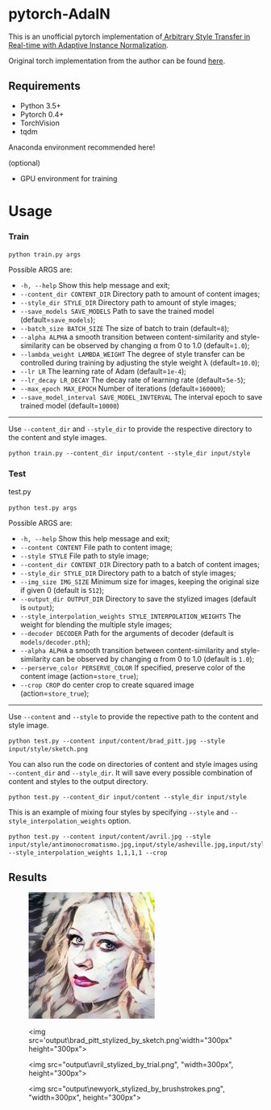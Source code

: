 # pytorch-AdaIN

This is an unofficial pytorch implementation of[ Arbitrary Style Transfer in Real-time with Adaptive Instance Normalization](http://openaccess.thecvf.com/content_ICCV_2017/papers/Huang_Arbitrary_Style_Transfer_ICCV_2017_paper.pdf).

Original torch implementation from the author can be found [here](https://github.com/xunhuang1995/AdaIN-style).

## Requirements

- Python 3.5+
- Pytorch 0.4+
- TorchVision
- tqdm

Anaconda environment recommended here!

(optional)

- GPU environment for training

# Usage

### Train

`python train.py args`

Possible ARGS are:

- `-h, --help` Show this help message and exit;
- `--content_dir CONTENT_DIR` Directory path to amount of content images;
- `--style_dir STYLE_DIR` Directory path to amount of style images;
- `--save_models SAVE_MODELS` Path to save the trained model (default=`save_models`);
- `--batch_size BATCH_SIZE` The size of batch to train (default=`8`);
- `--alpha ALPHA` a smooth transition between content-similarity and style-similarity can be observed by changing α from 0 to 1.0 (default=`1.0`);
- `--lambda_weight LAMBDA_WEIGHT` The degree of style transfer can be controlled during training by adjusting the style weight λ (default=`10.0`);
- `--lr LR` The learning rate of Adam (default=`1e-4`);
- `--lr_decay LR_DECAY` The decay rate of learning rate (default=`5e-5`);
- `--max_epoch MAX_EPOCH` Number of iterations (default=`160000`);
- `--save_model_interval SAVE_MODEL_INVTERVAL` The interval epoch to save trained model (default=`10000`)

------

Use `--content_dir` and `--style_dir` to provide the respective directory to the content and style images.

```
python train.py --content_dir input/content --style_dir input/style
```

### Test

test.py

`python test.py args`

Possible ARGS are:

- `-h, --help` Show this help message and exit;
- `--content CONTENT` File path to content image;
- `--style STYLE` File path to style image;
- `--content_dir CONTENT_DIR` Directory path to a batch of content images;
- `--style_dir STYLE_DIR` Directory path to a batch of style images;
- `--img_size IMG_SIZE` Minimum size for images, keeping the original size if given 0 (default is `512`);
- `--output_dir OUTPUT_DIR` Directory to save the stylized images (default is `output`);
- `--style_interpolation_weights STYLE_INTERPOLATION_WEIGHTS` The weight for blending the multiple style images;
- `--decoder DECODER` Path for the arguments of decoder (default is `models/decoder.pth`);
- `--alpha ALPHA` a smooth transition between content-similarity and style-similarity can be observed by changing α from 0 to 1.0 (default is `1.0`);
- `--perserve_color PERSERVE_COLOR` If specified, preserve color of the content image (action=`store_true`);
- `--crop CROP` do center crop to create squared image (action=`store_true`);

---

Use `--content` and `--style` to provide the repective path to the content and style image.

```
python test.py --content input/content/brad_pitt.jpg --style input/style/sketch.png
```

You can also run the code on directories of content and style images using `--content_dir` and `--style_dir`. It will save every possible combination of content and styles to the output directory.

```
python test.py --content_dir input/content --style_dir input/style
```

This is an example of mixing four styles by specifying `--style` and `--style_interpolation_weights` option.

```
python test.py --content input/content/avril.jpg --style input/style/antimonocromatismo.jpg,input/style/asheville.jpg,input/style/sketch.png,input/style/impronte_d_artista.jpg --style_interpolation_weights 1,1,1,1 --crop
```

## Results

<figure class="half">

<img src="output\avril_interpolation.png" width="250px" height="250px">

<img src='output\brad_pitt_stylized_by_sketch.png'width="300px" height="300px">

<img src="output\avril_stylized_by_trial.png", "width=300px", height="300px">

<img src="output\newyork_stylized_by_brushstrokes.png", "width=300px", height="300px">

</figure>